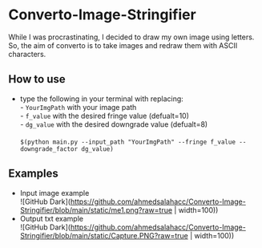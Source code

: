 # Converto-Image-Stringifier
While I was procrastinating, I decided to draw my own image using letters. So, the aim of converto is to take images and redraw them with ASCII characters.

## How to use
* type the following in your terminal with replacing:<br />
        - ```YourImgPath``` with your image path<br />
        - ```f_value``` with the desired fringe value (defualt=10)<br />
        - ```dg_value``` with the desired downgrade value (defualt=8)<br />
     <br />
 ```$(python main.py --input_path "YourImgPath" --fringe f_value --downgrade_factor dg_value) ``` 
  

## Examples
* Input image example<br />
![GitHub Dark](https://github.com/ahmedsalahacc/Converto-Image-Stringifier/blob/main/static/me1.png?raw=true | width=100))
* Output txt example<br />
![GitHub Dark](https://github.com/ahmedsalahacc/Converto-Image-Stringifier/blob/main/static/Capture.PNG?raw=true | width=100))
